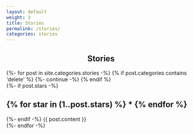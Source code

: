```yaml
---
layout: default
weight: 3
title: Stories
permalink: /stories/
categories: stories
---
```


<h2 style="text-align: center;">Stories</h2>
{%- for post in site.categories.stories -%}
  {% if post.categories contains 'delete' %}
    {%- continue -%}
  {% endif %}
  <div class="post-data"> 
    {%- if post.stars -%}
      <h2 class="stars-field">
        {% for star in (1..post.stars) %}
          *
        {% endfor %}
      </h2>
    {%- endif -%}
    {{ post.content }}
  </div>
{%- endfor -%}
